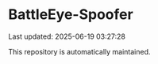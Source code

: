 # BattleEye-Spoofer

Last updated: 2025-06-19 03:27:28

This repository is automatically maintained.
